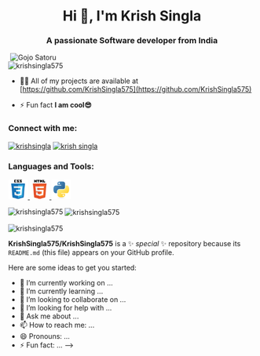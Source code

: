 <h1 align="center">Hi 👋, I'm Krish Singla</h1>
<h3 align="center">A passionate Software developer from India</h3>

<img align="right" width="500" alt="Gojo Satoru" src="https://github.com/user-attachments/assets/a2ba0a8f-0ceb-4b6e-b296-63ae18b1a29f" /></img>
<p align="left"> <img src="https://komarev.com/ghpvc/?username=krishsingla575&label=Profile%20views&color=0e75b6&style=flat" alt="krishsingla575" /> </p>

- 👨‍💻 All of my projects are available at [https://github.com/KrishSingla575](https://github.com/KrishSingla575)

- ⚡ Fun fact **I am cool😎**

<h3 align="left">Connect with me:</h3>
<p align="left">
<a href="https://linkedin.com/in/krishsingla575" target="blank"><img align="center" src="https://raw.githubusercontent.com/rahuldkjain/github-profile-readme-generator/master/src/images/icons/Social/linked-in-alt.svg" alt="krishsingla" height="30" width="40" /></a>
<a href="https://www.hackerrank.com/krishsingla575" target="blank"><img align="center" src="https://raw.githubusercontent.com/rahuldkjain/github-profile-readme-generator/master/src/images/icons/Social/hackerrank.svg" alt="krish singla" height="30" width="40" /></a>
</p>

<h3 align="left">Languages and Tools:</h3>
<p align="left"> <a href="https://www.w3schools.com/css/" target="_blank" rel="noreferrer"> <img src="https://raw.githubusercontent.com/devicons/devicon/master/icons/css3/css3-original-wordmark.svg" alt="css3" width="40" height="40"/> </a> <a href="https://www.w3.org/html/" target="_blank" rel="noreferrer"> <img src="https://raw.githubusercontent.com/devicons/devicon/master/icons/html5/html5-original-wordmark.svg" alt="html5" width="40" height="40"/> </a> <a href="https://www.python.org" target="_blank" rel="noreferrer"> <img src="https://raw.githubusercontent.com/devicons/devicon/master/icons/python/python-original.svg" alt="python" width="40" height="40"/> </a> </p>

<p><img align="left" src="https://github-readme-stats.vercel.app/api/top-langs?username=krishsingla575&show_icons=true&locale=en&layout=compact" alt="krishsingla575" /></p>

<p>&nbsp;<img align="center" src="https://github-readme-stats.vercel.app/api?username=krishsingla575&show_icons=true&locale=en" alt="krishsingla575" /></p>

<p><img align="center" src="https://github-readme-streak-stats.herokuapp.com/?user=krishsingla575&" alt="krishsingla575" /></p>

**KrishSingla575/KrishSingla575** is a ✨ _special_ ✨ repository because its `README.md` (this file) appears on your GitHub profile.

Here are some ideas to get you started:

- 🔭 I’m currently working on ...
- 🌱 I’m currently learning ...
- 👯 I’m looking to collaborate on ...
- 🤔 I’m looking for help with ...
- 💬 Ask me about ...
- 📫 How to reach me: ...
- 😄 Pronouns: ...
- ⚡ Fun fact: ...
-->
